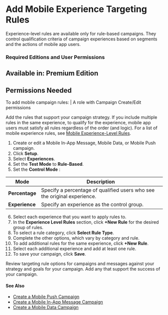 

# Add Mobile Experience Targeting Rules

Experience-level rules are available only for rule-based campaigns. They
control qualification criteria of campaign experiences based on segments and
the actions of mobile app users.

### Required Editions and User Permissions

Available in: Premium Edition  
---  
  
  

Permissions Needed  
---  
To add mobile campaign rules: | A role with Campaign Create/Edit permissions  
  
Add the rules that support your campaign strategy. If you include multiple
rules in the same experience, to qualify for the experience, mobile app users
must satisfy all rules regardless of the order (and logic). For a list of
mobile experience rules, see [Mobile Experience-Level
Rules](https://help.salesforce.com/s/articleView?id=sf.mc_pers_mobile_campaign_experience_level_rules.htm&language=en_US&type=5
"For all types of mobile campaigns, if you set experience-level rules, each
experience needs a qualifying rule. Mobile app users who qualify for the
campaign see the first experience in the list for which they qualify. If you
set a control percentage, it applies only to users who have qualified for the
experience.").

  1. Create or edit a Mobile In-App Message, Mobile Data, or Mobile Push campaign.
  2. Click **Setup**.
  3. Select **Experiences**.
  4. Set the **Test Mode** to **Rule-Based**.
  5. Set the **Control Mode** :

Mode | Description  
---|---  
**Percentage** | Specify a percentage of qualified users who see the original experience.  
**Experience** | Specify an experience as the control group.  
  
  6. Select each experience that you want to apply rules to.
  7. In the **Experience Level Rules** section, click **+New Rule** for the desired group of rules.
  8. To select a rule category, click **Select Rule Type**.
  9. Complete the other options, which vary by category and rule.
  10. To add additional rules for the same experience, click **+New Rule**.
  11. Select each additional experience and add at least one rule.
  12. To save your campaign, click **Save**.

Review targeting rule options for campaigns and messages against your strategy
and goals for your campaign. Add any that support the success of your
campaign.

#### See Also

  * [Create a Mobile Push Campaign](https://help.salesforce.com/s/articleView?id=sf.mc_pers_mobile_campaign_push.htm&language=en_US&type=5 "Create a Mobile Push campaign to send push notifications to your iOS and Android app users. For Android users, the campaigns support Firebase Cloud Messaging \(FCM\) and require an app integration with the Personalization Android SDK 1.3 and later. For iOS users, the campaigns support Apple Push Notification service \(APNs\) and Firebase Cloud Messaging \(FCM\), and require an app integration with Personalization iOS SDK 1.3 and later.")
  * [Create a Mobile In-App Message Campaign](https://help.salesforce.com/s/articleView?id=sf.mc_pers_mobile_campaign_in_app_message.htm&language=en_US&type=5 "You can use a Mobile In-App Message campaign to build and deploy messages within mobile apps. Mobile In-App Message campaigns are similar to the infobar messages you can add to your website. You build, manage, and deploy Mobile In-App Message campaigns from within Personalization so you get the same real-time data and personalization you rely on with your other campaigns. You don't need an engineer's help or App Store approval to deploy new or changed messages.")
  * [Create a Mobile Data Campaign](https://help.salesforce.com/s/articleView?id=sf.mc_pers_mobile_campaign_data.htm&language=en_US&type=5 "Create Mobile Data campaigns so your iOS and Android apps can process Personalization campaign data. Personalization triggers campaigns and delivers the data to your app.")

